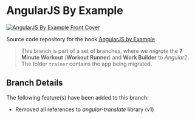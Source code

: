 # AngularJS By Example

[![AngularJS By Example Front Cover](https://d1ldz4te4covpm.cloudfront.net/sites/default/files/imagecache/ppv4_main_book_cover/9781783553815.png)](https://www.packtpub.com/web-development/angularjs-example)

Source code repository for the book [AngularJS by Example](https://www.packtpub.com/web-development/angularjs-example)

> This branch is part of a set of branches, where we *migrate* the **7 Minute Workout** (**Workout Runner**) and **Work Builder** to *Angular2*. The folder `trainer` contains the app being migrated. 

## Branch Details

The following feature(s) have been added to this branch:
* Removed all references to *angular-translate* library (v1)
